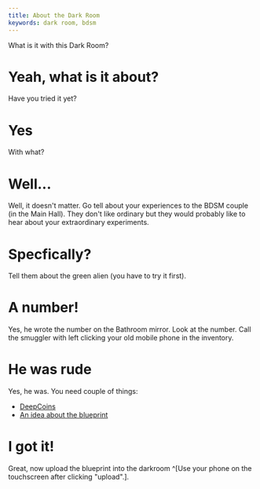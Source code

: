 ```yaml
---
title: About the Dark Room
keywords: dark room, bdsm
---
```


What is it with this Dark Room?

# Yeah, what is it about?
Have you tried it yet?

# Yes
With what?

# Well...
Well, it doesn't matter. Go tell about your experiences to the BDSM couple (in the Main Hall). They don't like ordinary but they would probably like to hear about your extraordinary experiments.

# Specfically?
Tell them about the green alien (you have to try it first).

# A number!
Yes, he wrote the number on the Bathroom mirror. Look at the number. Call the smuggler with left clicking your old mobile phone in the inventory.

# He was rude
Yes, he was. You need couple of things:
 - [DeepCoins](030-crypto.md)
 - [An idea about the blueprint](080-blueprint-idea.md)

# I got it!
Great, now upload the blueprint into the darkroom ^[Use your phone on the touchscreen after clicking "upload".].
